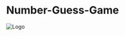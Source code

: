 # Number-Guess-Game
![Logo](https://github.com/Mustaqeem-Codes/Number_Guess_Game/blob/main/Poster.jpg)
